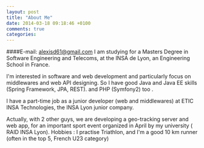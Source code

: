 ```yaml
---
layout: post
title: "About Me"
date: 2014-03-18 09:18:46 +0100
comments: true
categories: 
---
```

####E-mail: alexisd61@gmail.com
I am studying for a Masters Degree in Software Engineering and Telecoms, at the INSA de Lyon, an Engineering School in France.

I'm interested in software and web development and particularly focus on middlewares and web API designing. So I have good Java and Java EE skills (Spring Framework, JPA, REST). and PHP (Symfony2) too .

I have a part-time job as a junior developer (web and middlewares) at ETIC INSA Technologies, the INSA Lyon junior company.

Actually, with 2 other guys, we are developing a geo-tracking server and web app,  for an important sport event organized in April by my university ( RAID INSA Lyon).
Hobbies : I practise Triathlon, and I'm a good 10 km runner (often in the top 5, French U23 category)
